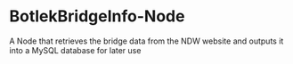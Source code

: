 # BotlekBridgeInfo-Node
A Node that retrieves the bridge data from the NDW website and outputs it into a MySQL database for later use
